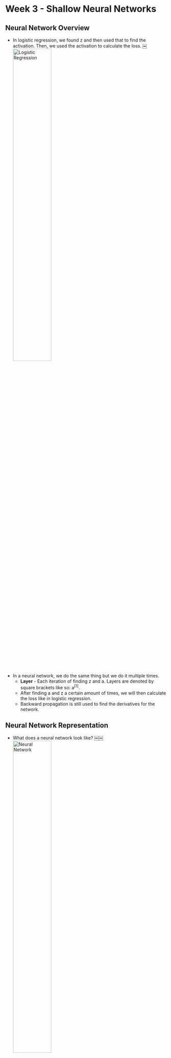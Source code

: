 # Week 3 - Shallow Neural Networks

## Neural Network Overview
* In logistic regression, we found z and then used that to find the activation. Then, we used the activation to calculate the loss.
￼<br/>
<img src="../images/week3/logisticRegression.png" alt="Logistic Regression" width="50%"></img>
* In a neural network, we do the same thing but we do it multiple times. 
    * **Layer** - Each iteration of finding z and a. Layers are denoted by square brackets like so:  a<sup>[1]</sup>. 
    * After finding a and z a certain amount of times, we will then calculate the loss like in logistic regression.
    * Backward propagation is still used to find the derivatives for the network.

## Neural Network Representation
* What does a neural network look like?
￼￼<br/>
<img src="../images/week3/neuralNetwork.png" alt="Neural Network" width="50%"></img>

* **Hidden layer** - These are values that are not seen within the training set. You see both the input and the output values, but the hidden layer values are not shown.
* Previously the input layer was referenced as x, but it can also be referenced as a<sup>[0]</sup>. Along those lines, the hidden layer becomes a<sup>[1]</sup>, and the output layer becomes a<sup>[2]</sup>.
* The neural network shown above is counted as 2-layer NN because the input layer is not counted as an actual layer.
* Both the hidden layer and outer layer have parameters associated with them.
    * Hidden layer parameters
        * w<sup>[1]</sup>
            * It’s in the shape of a (4, 3) vector.
            * The 4 comes from the fact that there are 4 nodes associated with the layer. The 3 comes from the 3 input layers.
        * b<sup>[1]</sup>
            * It’s in the shape of a (4, 1) matrix.
    * Output layer parameters
        * w<sup>[2]</sup>
            * It’s in the shape of a (1, 4) matrix.
            * The 4 here comes from the hidden layer’s 4 hidden units. The 1 comes from the single output unit.
        * b<sup>[2]</sup>
            * It’s in the shape of a (1, 1) matrix.

## Computing a Neural Network’s Output
* Now, let’s dive into what each node would look like in the hidden layer. As I wrote above, each node is used to calculate z and a.
￼￼<br/>
<img src="../images/week3/singleNode.png" alt="Single Node with Calculations" width="30%"></img>
* Example notation that illustrates what is happening looks like this: a<sub>2</sub><sup>[1]</sup>
    * This annotates that we are looking at the second node in the first layer, or the hidden layer.
    * Subscript - the node number in the layer
    * Superscript - the layer number that you are working with
* Based on this, the z and a equations would both look a little different.
    * z<sub>2</sub><sup>[1]</sup> = w<sub>2</sub><sup>[1]T</sup>x + b<sub>2</sub><sup>[1]</sup>
* So, given x, you can solve this with four lines of code:
```html
z<sup>[1]</sup> = W<sup>[1]</sup>x + b<sup>[1]</sup>
a<sup>[1]</sup> = sigma(z<sup>[1]</sup>)
z<sup>[2]</sup> = W<sup>[2]</sup>a<sup>[1]</sup> + b<sup>[2]</sup>
a<sup>[2]</sup> = sigma(z<sup>[2]</sup>)
```

## Vectorizing Across Multiple Examples
* To vectorize across multiple training sets, we need to do the same thing for all the different sets.
* So if we have a set that is x<sup>1</sup>-x<sup>m</sup>, then we are going to generate a<sup>[2](i)</sup> as a solution. The first exponent tells us that we are in layer 2, and the second refers to which training set we are dealing with.
* Those four lines of code change a little.
```html
for i = 1 to m:
	z<sup>[1](i)</sup> = W<sup>[I]</sup>x<sup>(i)</sup> + b<sup>[1]</sup>
	a<sup>[1](i)</sup> = sigmoid(z<sup>[1](i)</sup>)
	z<sup>[2](i)</sup> = W<sup>[2]</sup>a<sup>[1](i)</sup> + b<sup>[2]</sup>
	a<sup>[2](i)</sup> = sigmoid(z<sup>[2](i)</sup>)
```
* The solution above is not complete, however, because we still want to completely vectorize it. The way to do that is by using the capital version of the equation. ie. X = [x<sup>1</sup>, x<sup>2</sup>, x<sup>m</sup>]. Then you will have the full implementation.
```html
Z<sup>[1]</sup> = W<sup>[1]</sup>X + b<sup>[1]</sup>
A<sup>[1]</sup> = sigmoid(Z<sup>[1]</sup>)
Z<sup>[2]</sup> = W<sup>[2]</sup>A<sup>[1]</sup> + b<sup>[2]</sup>
A<sup>[2]</sup> = sigmoid(Z<sup>[2]</sup>)
```

## Activation Functions
* Up to this point we have only used the sigmoid function as an activation function but there are others that work better.
* The tanh function is an example of an activation function that almost always performs better than the sigmoid function. 
    * `a = tanh(z)`
        * It goes between 1 and -1 on the graph. The sigmoid function went between 1 and 0.
        * The equation: e<sup>z</sup> - e<sup>-z</sup> / e<sup>z</sup> + e<sup>-z</sup>.
        * This almost always works better than the sigmoid function because it “centers” your data around 0. This mean around 0 makes it easier for the computer to learn.
        * The one exception to this rule is when you are using binary classification because you actually want data that is between 0 and 1. So you would use the sigmoid activation function at the output layer.
* One other function that is popular is the ReLU function.
    * `a = max(0, z)`
        * When it’s positive, the derivative is 1. When it’s negative, the derivative is 0.
* **Leaky ReLU** - slight angle where the line is normally straight in the ReLU function. It’s usually more accurate than the ReLU function but it isn’t used in practice as much.
    * `a = max(0.01z, z)`
* Summary
    * If your output is a 0 or 1, the sigmoid function is good for the activation layer of the output.
    * The ReLU function is the favorite default as an activation function so if you aren’t sure which you should use, use it.
    * ReLU will be learned faster because the slope is much further away from zero, unlike other activation functions.

## Why do you need non-linear activation functions?
* **Linear activation function** or **identity activation function** - `g(z) = z`
    * What would happen if we just got rid of the g in the activation functions?
        * If you do this, it will just calculate the linear activation function of the inputs.
        * A linear hidden layer is more or less useless because the computation is basically the same as logistic regression.
    * The only time you may want to use linear activation functions is if you are trying to predict real numbers (say the price of homes) and your output needs to be a real number. You would use that activation function on the output layer.
        * The hidden layer will still need to use a different activation function.
        * You could still use a ReLU function to find the output in the real estate case.

## Derivatives of Activation Functions
* When doing back propagation, you need to be able to compute the derivative of the activation function.
* Sigmoid activation function
    * `d/dz*g(z)` which is otherwise known as g’<sup>z</sup> = a(1-a)
    * The plus for the g’ function is that if you have already calculated the a then you can very easily find out what the derivative of the function is.
* Tanh activation function
    * g’<sup>z</sup> = 1 - (tanh(z))<sup>2<sup>
* ReLU
    * g’<sup>z</sup> = 0 if z<0, 1 if z>=0
* Leaky ReLU
    * g’<sup>z</sup> = 0.01 if z<0, 1 if z>=0

## Gradient Descent for Neural Networks
* Parameters: w<sup>[1]</sup>, b<sup>[1]</sup>, w<sup>[2]</sup>, b<sup>[2]</sup>
* Cost function: J(W<sup>[1]</sup>, b<sup>[1]</sup>, W<sup>[2]</sup>, b<sup>[2]</sup>) = 1/m * np.sum(y&#770;, y). 
    * y&#770; also means a<sup>[2]</sup>

* Forward Propagation Step
```html
Z<sup>[1]</sup> = W<sup>[1]</sup>X + b<sup>[1]</sup>
A<sup>[1]</sup> = g<sup>[1]</sup>(Z<sup>[1]</sup>)
Z<sup>[2]</sup> = W<sup>[2]</sup>A<sup>[1]</sup> + b<sup>[2]</sup>
A<sup>[2]</sup> = g<sup>[2]</sup>(Z<sup>[2]</sup>) = sigmoid(Z<sup>[2]</sup>)
```
* Backward Propagation Step
```html
dZ<sup>[2]</sup> = A<sup>[2]</sup> - Y
dW<sup>[2]</sup> = 1/m * dZ<sup>[2]</sup>A<sup>[2]T</sup>
db<sup>[2]</sup> = 1/m * np.sum(dZ<sup>[2]</sup>, axis = 1, keepdims = True)
dZ<sup>[1]</sup> = W<sup>[2]T</sup>dZ<sup>[2]</sup> * g<sup>[1]’</sup>(Z<sup>[1]</sup>)
dW<sup>[1]</sup> = 1/m * dZ<sup>[1]</sup>X<sup>T</sup>
db<sup>[1]</sup> = a/m * np.sum(dZ<sup>[1]</sup>, axis = 1, keepdims = True)
```

## Random Initialization
* In neural networks, it is important that you initialize weights as random numbers.
* If all the hidden layer nodes are initialized to zero then they will be symmetrical and they will never differ from one another. In other words, it would become pointless to have more than one node.
```html
w<sup>[1]</sup> = np.random.randn((2, 2)) * 0.01
b<sup>[1]</sup> = np.zero((2, 1))
w<sup>[2]</sup> = np.random.randn((2, 2)) * 0.01
b<sup>[2]</sup> = np.zero((2, 1))
```
* When training with more hidden layers, and having more of a deep neural network, you oftentimes won’t want to use the constant 0.01. For one hidden layer, it is fine.